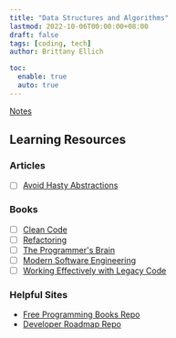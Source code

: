 ```yaml
---
title: "Data Structures and Algorithms"
lastmod: 2022-10-06T00:00:00+08:00
draft: false
tags: [coding, tech]
author: Brittany Ellich

toc:
  enable: true
  auto: true
---
```


[Notes](../../notes)

## Learning Resources

### Articles

* [ ] [Avoid Hasty Abstractions](https://kentcdodds.com/blog/aha-programming)

### Books

* [ ] [Clean Code](https://www.amazon.com/dp/0132350882/ref=redir_mobile_desktop?_encoding=UTF8&amp;aaxitk=8434daf3e487df1e8f2edba3e416eae3&amp;content-id=amzn1.sym.cf8fc959-74aa-4850-a250-1b1a4e868e60%253Aamzn1.sym.cf8fc959-74aa-4850-a250-1b1a4e868e60&amp;hsa_cr_id=8875635360201&amp;pd_rd_plhdr=t&amp;pd_rd_r=cdd185f6-ecb5-4b7d-acbf-efef34ec063f&amp;pd_rd_w=EX35O&amp;pd_rd_wg=6I0t8&amp;qid=1665416479&amp;ref_=sbx_be_s_sparkle_mcd_asin_0_img&amp;sr=1-1-9e67e56a-6f64-441f-a281-df67fc737124&_encoding=UTF8&tag=brittanyellich-20&linkCode=ur2&linkId=062d89d1fa09699b9692f4e68b8cb54b&camp=1789&creative=9325)
* [ ] [Refactoring](https://www.amazon.com/Refactoring-Improving-Existing-Addison-Wesley-Signature/dp/0134757599/ref=sr_1_1?crid=1EZJCS6ZIYE23&amp;keywords=refactoring&amp;qid=1665416640&amp;qu=eyJxc2MiOiIyLjA3IiwicXNhIjoiMS4yMSIsInFzcCI6IjEuNDEifQ%253D%253D&amp;s=books&amp;sprefix=refactorin%252Cstripbooks%252C135&amp;sr=1-1&_encoding=UTF8&tag=brittanyellich-20&linkCode=ur2&linkId=97da1cef62b0554561cb20f0961c3db6&camp=1789&creative=9325)
* [ ] [The Programmer's Brain](https://www.amazon.com/Programmers-Brain-every-programmer-cognition-ebook/dp/B09C6LN8XT/ref=sr_1_1?crid=3VD4XG8U1U3GG&amp;keywords=the+programmer%2527s+brain&amp;qid=1665416678&amp;qu=eyJxc2MiOiIxLjkwIiwicXNhIjoiMS42MyIsInFzcCI6IjEuNzAifQ%253D%253D&amp;s=books&amp;sprefix=the+programmer%2527s+brai%252Cstripbooks%252C139&amp;sr=1-1&_encoding=UTF8&tag=brittanyellich-20&linkCode=ur2&linkId=91a284925755673f2b166220b6b60b75&camp=1789&creative=9325)
* [ ] [Modern Software Engineering](https://www.amazon.com/Modern-Software-Engineering-Discipline-Development/dp/0137314914/ref=sr_1_3?crid=NVHDL04XDBLS&amp;keywords=modern+software+engineering&amp;qid=1665416758&amp;qu=eyJxc2MiOiIxLjQ4IiwicXNhIjoiMS4xMSIsInFzcCI6IjEuMTkifQ%253D%253D&amp;s=books&amp;sprefix=modern+softw%252Cstripbooks%252C140&amp;sr=1-3&_encoding=UTF8&tag=brittanyellich-20&linkCode=ur2&linkId=e5c59006ee128494ef046403818efae3&camp=1789&creative=9325)
* [ ] [Working Effectively with Legacy Code](https://www.amazon.com/Working-Effectively-Legacy-Michael-Feathers/dp/0131177052/ref=sr_1_1?crid=3UJL5S7OVJCJP&amp;keywords=working+effectively+with+legacy+code&amp;qid=1665416731&amp;qu=eyJxc2MiOiIwLjkxIiwicXNhIjoiMC42MiIsInFzcCI6IjAuNzIifQ%253D%253D&amp;s=books&amp;sprefix=working+effectively+%252Cstripbooks%252C135&amp;sr=1-1&_encoding=UTF8&tag=brittanyellich-20&linkCode=ur2&linkId=8cc8f8e6dc76a8dd7e4a93a52e3de2d3&camp=1789&creative=9325)

### Helpful Sites

* [Free Programming Books Repo](https://github.com/EbookFoundation/free-programming-books)
* [Developer Roadmap Repo](https://github.com/kamranahmedse/developer-roadmap)
